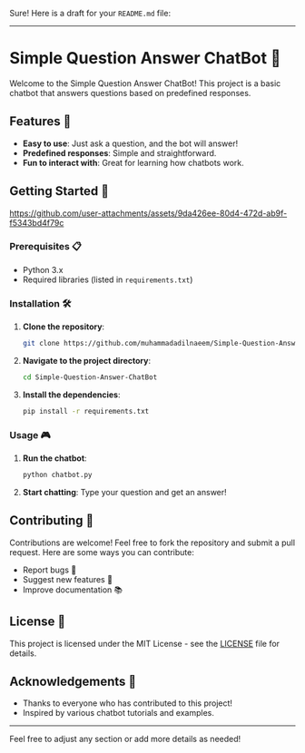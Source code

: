 Sure! Here is a draft for your `README.md` file:

---

# **Simple Question Answer ChatBot 🤖**

Welcome to the Simple Question Answer ChatBot! This project is a basic chatbot that answers questions based on predefined responses.

## **Features 🌟**

- **Easy to use**: Just ask a question, and the bot will answer!
- **Predefined responses**: Simple and straightforward.
- **Fun to interact with**: Great for learning how chatbots work.

## **Getting Started 🚀**

https://github.com/user-attachments/assets/9da426ee-80d4-472d-ab9f-f5343bd4f79c

### **Prerequisites 📋**

- Python 3.x
- Required libraries (listed in `requirements.txt`)

### **Installation 🛠️**

1. **Clone the repository**:
    ```bash
    git clone https://github.com/muhammadadilnaeem/Simple-Question-Answer-ChatBot.git
    ```
2. **Navigate to the project directory**:
    ```bash
    cd Simple-Question-Answer-ChatBot
    ```
3. **Install the dependencies**:
    ```bash
    pip install -r requirements.txt
    ```

### **Usage 🎮**

1. **Run the chatbot**:
    ```bash
    python chatbot.py
    ```
2. **Start chatting**: Type your question and get an answer!

## **Contributing 🤝**

Contributions are welcome! Feel free to fork the repository and submit a pull request. Here are some ways you can contribute:

- Report bugs 🐛
- Suggest new features 🌟
- Improve documentation 📚

## **License 📄**

This project is licensed under the MIT License - see the [LICENSE](LICENSE) file for details.

## **Acknowledgements 🙌**

- Thanks to everyone who has contributed to this project!
- Inspired by various chatbot tutorials and examples.

---

Feel free to adjust any section or add more details as needed!